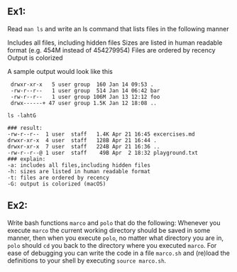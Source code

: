 ## Ex1:

Read `man ls` and write an ls command that lists files in the following manner

Includes all files, including hidden files
Sizes are listed in human readable format (e.g. 454M instead of 454279954)
Files are ordered by recency
Output is colorized

A sample output would look like this

```-rw-r--r-- 1 user group 1.1M Jan 14 09:53 baz
 drwxr-xr-x   5 user group  160 Jan 14 09:53 .
 -rw-r--r--   1 user group  514 Jan 14 06:42 bar
 -rw-r--r--   1 user group 106M Jan 13 12:12 foo
 drwx------+ 47 user group 1.5K Jan 12 18:08 ..
```

```console
ls -lahtG

### result:
-rw-r--r--  1 user  staff   1.4K Apr 21 16:45 excercises.md
drwxr-xr-x  4 user  staff   128B Apr 21 16:44 .
drwxr-xr-x  7 user  staff   224B Apr 21 16:36 ..
-rw-r--r--@ 1 user  staff    49B Apr  2 18:32 playground.txt
### explain:
-a: includes all files,including hidden files
-h: sizes are listed in human readable format
-t: files are ordered by recency
-G: output is colorized (macOS)
```

## Ex2:

Write bash functions `marco` and `polo` that do the following:
Whenever you execute `marco` the current working directory should be saved in some manner, then when you execute `polo`, no matter what directory you are in, `polo` should `cd` you back to the directory where you executed `marco`. For ease of debugging you can write the code in a file `marco.sh` and (re)load the definitions to your shell by executing `source marco.sh`.
